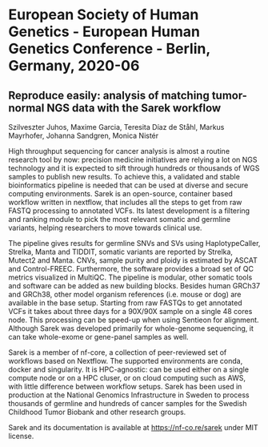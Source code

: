 # European Society of Human Genetics - European Human Genetics Conference - Berlin, Germany, 2020-06

## Reproduce easily: analysis of matching tumor-normal NGS data with the Sarek workflow

Szilveszter Juhos,
Maxime Garcia,
Teresita Díaz de Ståhl,
Markus Mayrhofer,
Johanna Sandgren,
Monica Nistér

High throughput sequencing for cancer analysis is almost a routine research tool by now: precision medicine initiatives are relying a lot on NGS technology and it is expected to sift through hundreds or thousands of WGS samples to publish new results.
To achieve this, a validated and stable bioinformatics pipeline is needed that can be used at diverse and secure computing environments.
Sarek is an open-source, container based workflow written in nextflow, that includes all the steps to get from raw FASTQ processing to annotated VCFs.
Its latest development is a filtering and ranking module to pick the most relevant somatic and germline variants, helping researchers to move towards clinical use.

The pipeline gives results for germline SNVs and SVs using HaplotypeCaller, Strelka, Manta and TIDDIT, somatic variants are reported by Strelka, Mutect2 and Manta.
CNVs, sample purity and ploidy is estimated by ASCAT and Control-FREEC.
Furthermore, the software provides a broad set of QC metrics visualized in MultiQC.
The pipeline is modular, other somatic tools and software can be added as new building blocks.
Besides human GRCh37 and GRCh38, other model organism references (i.e. mouse or dog) are available in the base setup.
Starting from raw FASTQs to get annotated VCFs it takes about three days for a 90X/90X sample on a single 48 cores node.
This processing can be speed-up when using Sentieon for alignment.
Although Sarek was developed primarily for whole-genome sequencing, it can take whole-exome or gene-panel samples as well.

Sarek is a member of nf-core, a collection of peer-reviewed set of workflows based on Nextflow.
The supported environments are conda, docker and singularity.
It is HPC-agnostic: can be used either on a single compute node or on a HPC cluser, or on cloud computing such as AWS, with little difference between workflow setups.
Sarek has been used in production at the National Genomics Infrastructure in Sweden to process thousands of germline and hundreds of cancer samples for the Swedish Childhood Tumor Biobank and other research groups.

Sarek and its documentation is available at https://nf-co.re/sarek under MIT license.
